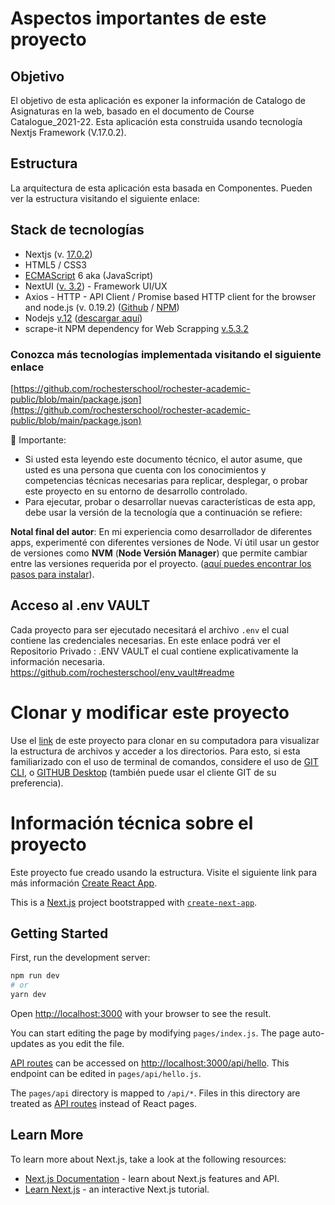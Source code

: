 # Aspectos importantes de este proyecto
## Objetivo
El objetivo de esta aplicación es exponer la información de Catalogo de Asignaturas en la web, basado en el documento de Course Catalogue_2021-22. Esta aplicación esta construida usando tecnología Nextjs Framework (V.17.0.2).

## Estructura
La arquitectura de esta aplicación esta basada en Componentes. Pueden ver la estructura visitando el siguiente enlace:

## Stack de tecnologías
-   Nextjs (v. [17.0.2](https://nextjs.org/docs/getting-started))
-   HTML5 / CSS3
-   [ECMAScript](https://www.w3schools.com/js/js_es6.asp) 6 aka (JavaScript)
-   NextUI ([v. 3.2](https://nextui.org/docs/guide/getting-started)) - Framework UI/UX
-   Axios - HTTP - API Client / Promise based HTTP client for the browser and node.js (v. 0.19.2) ([Github](https://github.com/axios/axios) / [NPM](https://www.npmjs.com/package/axios))
- Nodejs [v.12](https://nodejs.org/es/download/releases/) ([descargar aquí](https://nodejs.org/es/download/releases/))
- scrape-it NPM dependency for Web Scrapping [v.5.3.2](https://www.npmjs.com/package/scrape-it)

### Conozca más tecnologías implementada visitando el siguiente enlace
[https://github.com/rochesterschool/rochester-academic-public/blob/main/package.json](https://github.com/rochesterschool/rochester-academic-public/blob/main/package.json)

<aside> 🚨 Importante:

-   Si usted esta leyendo este documento técnico, el autor asume, que usted es una persona que cuenta con los conocimientos y competencias técnicas necesarias para replicar, desplegar, o probar este proyecto en su entorno de desarrollo controlado.
-   Para ejecutar, probar o desarrollar nuevas características de esta app, debe usar la versión de la tecnología que a continuación se refiere:
</aside>

**Notal final del autor**: En mi experiencia como desarrollador de diferentes apps, experimenté con diferentes versiones de Node. Ví útil usar un gestor de versiones como **NVM** (**Node Versión Manager**) que permite cambiar entre las versiones requerida por el proyecto. ([aquí puedes encontrar los pasos para instalar](https://help.dreamhost.com/hc/es/articles/360029083351-Instalar-una-versi%C3%B3n-personalizada-de-NVM-y-Node-js)).

## Acceso al .env VAULT 
Cada proyecto para ser ejecutado necesitará el archivo `.env` el cual contiene las credenciales necesarias. En este enlace podrá ver el Repositorio Privado : .ENV VAULT el cual contiene explicativamente la información necesaria.
https://github.com/rochesterschool/env_vault#readme

# Clonar y modificar este proyecto
Use el [link](https://github.com/rochesterschool/rochester-academic-public.git) de este proyecto para clonar en su computadora para visualizar la estructura de archivos y acceder a los directorios. Para esto, si esta familiarizado con el uso de terminal de comandos, considere el uso de [GIT CLI](https://docs.github.com/en/repositories/creating-and-managing-repositories/cloning-a-repository), o [GITHUB Desktop](https://docs.github.com/es/desktop/contributing-and-collaborating-using-github-desktop/adding-and-cloning-repositories/cloning-a-repository-from-github-to-github-desktop) (también puede usar el cliente GIT de su preferencia).


# Información técnica sobre el proyecto # 
Este proyecto fue creado usando la estructura. Visite el siguiente link para más información [Create React App](https://github.com/facebook/create-react-app).

This is a [Next.js](https://nextjs.org/) project bootstrapped with [`create-next-app`](https://github.com/vercel/next.js/tree/canary/packages/create-next-app).

## Getting Started

First, run the development server:

```bash
npm run dev
# or
yarn dev
```

Open [http://localhost:3000](http://localhost:3000) with your browser to see the result.

You can start editing the page by modifying `pages/index.js`. The page auto-updates as you edit the file.

[API routes](https://nextjs.org/docs/api-routes/introduction) can be accessed on [http://localhost:3000/api/hello](http://localhost:3000/api/hello). This endpoint can be edited in `pages/api/hello.js`.

The `pages/api` directory is mapped to `/api/*`. Files in this directory are treated as [API routes](https://nextjs.org/docs/api-routes/introduction) instead of React pages.

## Learn More

To learn more about Next.js, take a look at the following resources:

- [Next.js Documentation](https://nextjs.org/docs) - learn about Next.js features and API.
- [Learn Next.js](https://nextjs.org/learn) - an interactive Next.js tutorial.

